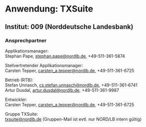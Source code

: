 <H1>Anwendung: TXSuite</H1>
<H2>Institut: 009 (Norddeutsche Landesbank)</H2>

<H3>Ansprechpartner</H3>

Applikationsmanager:<BR> 
Stephan Pape, stephan.pape@nordlb.de, +49-511-361-5874<BR>

Stellvertretender Applikationsmanager:<BR> 
Carsten Tepper, carsten_a.tepper@nordlb.de, +49-511-361-6725<BR>

Betrieb (RTB):<BR>
Stefan Unnasch, cs.stefan.unnasch@nordlb.de, +49-511-361-6741<BR>
Artur Dusdal, artur.dusdal@nordlb.de, +49-511-361-9987<BR>

Entwickler:<BR>
Carsten Tepper, carsten_a.tepper@nordlb.de, +49-511-361-6725<BR>

Gruppe TXSuite:<BR> 
txsuite@nordlb.de (Gruppen-Mail ist evtl. nur NORD/LB intern gültig)
